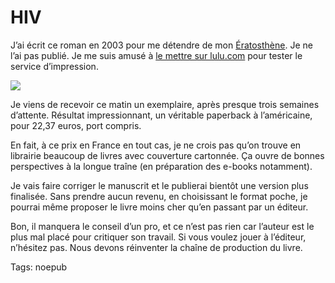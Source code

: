 # HIV

J’ai écrit ce roman en 2003 pour me détendre de mon [Ératosthène](http://blog.tcrouzet.com/2007/03/31/eratosthene-de-cyrene/). Je ne l’ai pas publié. Je me suis amusé à [le mettre sur lulu.com](http://www.lulu.com/content/733151) pour tester le service d’impression.

![](http://blog.tcrouzet.comhttps://tcrouzet.com/images_tc/200704lulu.jpg) 

Je viens de recevoir ce matin un exemplaire, après presque trois semaines d’attente. Résultat impressionnant, un véritable paperback à l’américaine, pour 22,37 euros, port compris.

En fait, à ce prix en France en tout cas, je ne crois pas qu’on trouve en librairie beaucoup de livres avec couverture cartonnée. Ça ouvre de bonnes perspectives à la longue traîne (en préparation des e-books notamment).

Je vais faire corriger le manuscrit et le publierai bientôt une version plus finalisée. Sans prendre aucun revenu, en choisissant le format poche, je pourrai même proposer le livre moins cher qu’en passant par un éditeur.

Bon, il manquera le conseil d’un pro, et ce n’est pas rien car l’auteur est le plus mal placé pour critiquer son travail. Si vous voulez jouer à l’éditeur, n’hésitez pas. Nous devons réinventer la chaîne de production du livre.

Tags: noepub